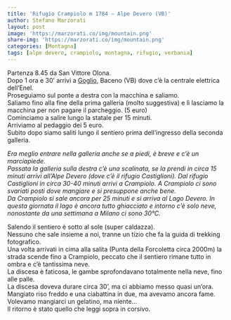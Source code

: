 ```yaml
---
title: 'Rifugio Crampiolo m 1784 – Alpe Devero (VB)'
author: Stefano Marzorati
layout: post
image: 'https://marzorati.co/img/mountain.png'
share-img: 'https://marzorati.co/img/mountain.png'
categories: [Montagna]
tags: [alpe devero, crampiolo, montagna, rifugio, verbania]
---
```

Partenza 8.45 da San Vittore Olona.  
Dopo 1 ora e 30’ arrivi a <a href="https://www.google.it/maps/preview#!data=!1m8!1m3!1d3!2d8.265998!3d46.295752!2m2!1f327.02!2f73.51!4f75!2m9!1e1!2m4!1s0qvxvkNnHcOCjH3wUHXRdA!2e0!9m1!6sFrazione+Goglio!5m2!1s0qvxvkNnHcOCjH3wUHXRdA!2e0&#038;fid=5" target="_blank">Goglio</a>, Baceno (VB) dove c’è la centrale elettrica dell’Enel.  
Proseguiamo sul ponte a destra con la macchina e saliamo.  
Saliamo fino alla fine della prima galleria (molto suggestiva) e lì lasciamo la macchina per non pagare il parcheggio. (5 euro)  
Cominciamo a salire lungo la statale per 15 minuti.  
Arriviamo al pedaggio dei 5 euro.  
Subito dopo siamo saliti lungo il sentiero prima dell’ingresso della seconda galleria.

*Era meglio entrare nella galleria anche se a piedi, è breve e c’è un marciapiede.  
Passata la galleria sulla destra c’è una scalinata, se la prendi in circa 15 minuti arrivi all’Alpe Devero (dove c’è il rifugio Castiglioni). Dal rifugio Castiglioni in circa 30-40 minuti arrivi a Crampiolo. A Crampiolo ci sono svariati posti dove mangiare e si presuppone anche bene.  
Da Crampiolo si sale ancora per 25 minuti e si arriva al Lago Devero. In questa giornata il lago è ancora tutto ghiacciato e intorno c’è solo neve, nonostante da una settimana a Milano ci sono 30°C.*

Salendo il sentiero è sotto al sole (super caldazza).  
Nessuno che sale insieme a noi, tranne un tizio che fa la guida di trekking fotografico.  
Una volta arrivati in cima alla salita (Punta della Forcoletta circa 2000m) la strada scende fino a Crampiolo, peccato che il sentiero rimane tutto in ombra e c’è tantissima neve.  
La discesa è faticosa, le gambe sprofondavano totalmente nella neve, fino alle palle.  
La discesa doveva durare circa 30’, ma ci abbiamo messo quasi un’ora.  
Mangiato riso freddo e una ciabattina in due, ma avevamo ancora fame.  
Volevamo mangiarci un gelatino, ma niente&#8230;  
Il ritorno è stato quello che leggi sopra in corsivo.